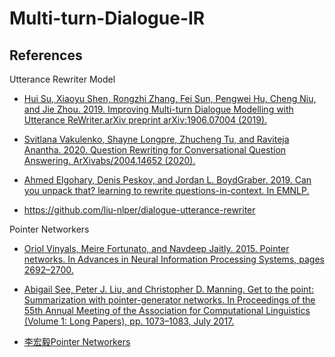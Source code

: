 # Multi-turn-Dialogue-IR

## References

Utterance Rewriter Model

- [Hui Su, Xiaoyu Shen, Rongzhi Zhang, Fei Sun, Pengwei Hu, Cheng Niu, and Jie Zhou. 2019. Improving Multi-turn Dialogue Modelling with Utterance ReWriter.arXiv preprint arXiv:1906.07004 (2019).](https://arxiv.org/pdf/1906.07004.pdf)


- [Svitlana Vakulenko, Shayne Longpre, Zhucheng Tu, and Raviteja Anantha. 2020. Question Rewriting for Conversational Question Answering. ArXivabs/2004.14652 (2020).](https://arxiv.org/pdf/2004.14652.pdf)


- [Ahmed Elgohary, Denis Peskov, and Jordan L. BoydGraber. 2019. Can you unpack that? learning to
rewrite questions-in-context. In EMNLP.](https://par.nsf.gov/servlets/purl/10132986)

- https://github.com/liu-nlper/dialogue-utterance-rewriter

Pointer Networkers

- [Oriol Vinyals, Meire Fortunato, and Navdeep Jaitly. 2015. Pointer networks. In Advances in Neural Information Processing Systems, pages 2692–2700.](https://arxiv.org/abs/1506.03134)

- [Abigail See, Peter J. Liu, and Christopher D. Manning. Get to the point: Summarization with pointer-generator networks. In Proceedings of the 55th Annual Meeting of the Association for Computational Linguistics (Volume 1: Long Papers), pp. 1073–1083, July 2017.](https://arxiv.org/pdf/1704.04368.pdf)

- [李宏毅Pointer Networkers](https://www.bilibili.com/video/BV1JE411g7XF?p=52)